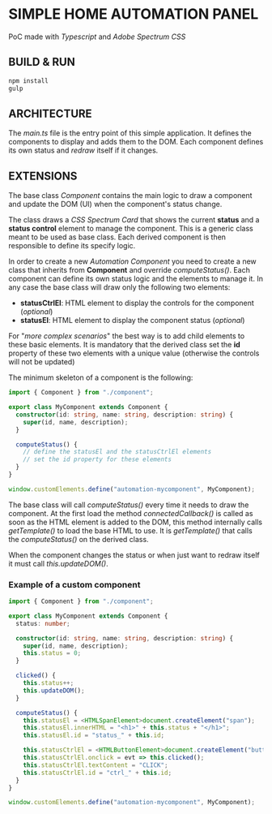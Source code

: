 # SIMPLE HOME AUTOMATION PANEL

PoC made with _Typescript_ and _Adobe Spectrum CSS_

## BUILD & RUN

```bash
npm install
gulp
```

## ARCHITECTURE

The _main.ts_ file is the entry point of this simple application.
It defines the components to display and adds them to the DOM.
Each component defines its own status and _redraw_ itself if it changes.

## EXTENSIONS

The base class _Component_ contains the main logic to draw a component and update the DOM (UI) when the component's status change.

The class draws a _CSS Spectrum Card_ that shows the current **status** and a **status control** element to manage the component. This is a generic class meant to be used as base class.
Each derived component is then responsible to define its specify logic.

In order to create a new _Automation Component_ you need to create a new class that inherits from **Component** and override _computeStatus()_.
Each component can define its own status logic and the elements to manage it.
In any case the base class will draw only the following two elements:

- **statusCtrlEl**: HTML element to display the controls for the component (_optional_)
- **statusEl**: HTML element to display the component status (_optional_)

For "_more complex scenarios_" the best way is to add child elements to these basic elements.
It is mandatory that the derived class set the **id** property of these two elements with a unique value (otherwise the controls will not be updated)

The minimum skeleton of a component is the following:

```typescript
import { Component } from "./component";

export class MyComponent extends Component {
  constructor(id: string, name: string, description: string) {
    super(id, name, description);
  }

  computeStatus() {
    // define the statusEl and the statusCtrlEl elements
    // set the id property for these elements
  }
}

window.customElements.define("automation-mycomponent", MyComponent);
```

The base class will call _computeStatus()_ every time it needs to draw the component. At the first load the method _connectedCallback()_ is called as soon as the HTML element is added to the DOM, this method internally calls _getTemplate()_ to load the base HTML to use.
It is _getTemplate()_ that calls the _computeStatus()_ on the derived class.

When the component changes the status or when just want to redraw itself it must call _this.updateDOM()_.

### Example of a custom component

```typescript
import { Component } from "./component";

export class MyComponent extends Component {
  status: number;

  constructor(id: string, name: string, description: string) {
    super(id, name, description);
    this.status = 0;
  }

  clicked() {
    this.status++;
    this.updateDOM();
  }

  computeStatus() {
    this.statusEl = <HTMLSpanElement>document.createElement("span");
    this.statusEl.innerHTML = "<h1>" + this.status + "</h1>";
    this.statusEl.id = "status_" + this.id;

    this.statusCtrlEl = <HTMLButtonElement>document.createElement("button");
    this.statusCtrlEl.onclick = evt => this.clicked();
    this.statusCtrlEl.textContent = "CLICK";
    this.statusCtrlEl.id = "ctrl_" + this.id;
  }
}

window.customElements.define("automation-mycomponent", MyComponent);
```
